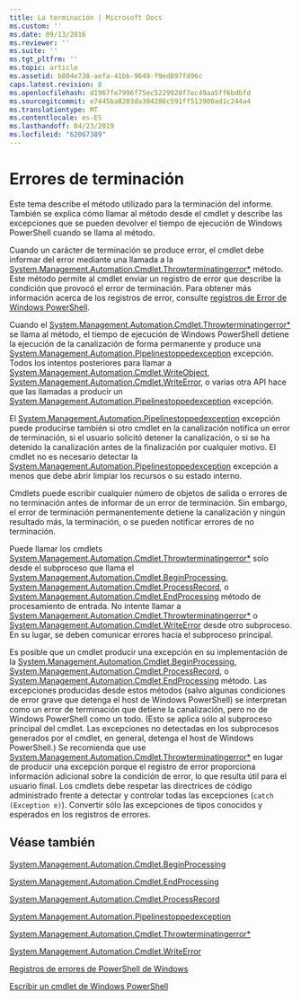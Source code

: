 ```yaml
---
title: La terminación | Microsoft Docs
ms.custom: ''
ms.date: 09/13/2016
ms.reviewer: ''
ms.suite: ''
ms.tgt_pltfrm: ''
ms.topic: article
ms.assetid: b804e738-aefa-41bb-9649-f9ed897fd96c
caps.latest.revision: 8
ms.openlocfilehash: d1967fe7996f75ec5229920f7ec49aa5ff6bdbfd
ms.sourcegitcommit: e7445ba8203da304286c591ff513900ad1c244a4
ms.translationtype: MT
ms.contentlocale: es-ES
ms.lasthandoff: 04/23/2019
ms.locfileid: "62067389"
---
```

# <a name="terminating-errors"></a>Errores de terminación

Este tema describe el método utilizado para la terminación del informe. También se explica cómo llamar al método desde el cmdlet y describe las excepciones que se pueden devolver el tiempo de ejecución de Windows PowerShell cuando se llama al método.

Cuando un carácter de terminación se produce error, el cmdlet debe informar del error mediante una llamada a la [System.Management.Automation.Cmdlet.Throwterminatingerror*](/dotnet/api/System.Management.Automation.Cmdlet.ThrowTerminatingError) método. Este método permite al cmdlet enviar un registro de error que describe la condición que provocó el error de terminación. Para obtener más información acerca de los registros de error, consulte [registros de Error de Windows PowerShell](./windows-powershell-error-records.md).

Cuando el [System.Management.Automation.Cmdlet.Throwterminatingerror*](/dotnet/api/System.Management.Automation.Cmdlet.ThrowTerminatingError) se llama al método, el tiempo de ejecución de Windows PowerShell detiene la ejecución de la canalización de forma permanente y produce una [ System.Management.Automation.Pipelinestoppedexception](/dotnet/api/System.Management.Automation.PipelineStoppedException) excepción. Todos los intentos posteriores para llamar a [System.Management.Automation.Cmdlet.WriteObject](/dotnet/api/System.Management.Automation.Cmdlet.WriteObject), [System.Management.Automation.Cmdlet.WriteError](/dotnet/api/System.Management.Automation.Cmdlet.WriteError), o varias otra API hace que las llamadas a producir un [ System.Management.Automation.Pipelinestoppedexception](/dotnet/api/System.Management.Automation.PipelineStoppedException) excepción.

El [System.Management.Automation.Pipelinestoppedexception](/dotnet/api/System.Management.Automation.PipelineStoppedException) excepción puede producirse también si otro cmdlet en la canalización notifica un error de terminación, si el usuario solicitó detener la canalización, o si se ha detenido la canalización antes de la finalización por cualquier motivo. El cmdlet no es necesario detectar la [System.Management.Automation.Pipelinestoppedexception](/dotnet/api/System.Management.Automation.PipelineStoppedException) excepción a menos que debe abrir limpiar los recursos o su estado interno.

Cmdlets puede escribir cualquier número de objetos de salida o errores de no terminación antes de informar de un error de terminación. Sin embargo, el error de terminación permanentemente detiene la canalización y ningún resultado más, la terminación, o se pueden notificar errores de no terminación.

Puede llamar los cmdlets [System.Management.Automation.Cmdlet.Throwterminatingerror*](/dotnet/api/System.Management.Automation.Cmdlet.ThrowTerminatingError) solo desde el subproceso que llama el [System.Management.Automation.Cmdlet.BeginProcessing](/dotnet/api/System.Management.Automation.Cmdlet.BeginProcessing), [ System.Management.Automation.Cmdlet.ProcessRecord](/dotnet/api/System.Management.Automation.Cmdlet.ProcessRecord), o [System.Management.Automation.Cmdlet.EndProcessing](/dotnet/api/System.Management.Automation.Cmdlet.EndProcessing) método de procesamiento de entrada. No intente llamar a [System.Management.Automation.Cmdlet.Throwterminatingerror*](/dotnet/api/System.Management.Automation.Cmdlet.ThrowTerminatingError) o [System.Management.Automation.Cmdlet.WriteError](/dotnet/api/System.Management.Automation.Cmdlet.WriteError) desde otro subproceso. En su lugar, se deben comunicar errores hacia el subproceso principal.

Es posible que un cmdlet producir una excepción en su implementación de la [System.Management.Automation.Cmdlet.BeginProcessing](/dotnet/api/System.Management.Automation.Cmdlet.BeginProcessing), [System.Management.Automation.Cmdlet.ProcessRecord](/dotnet/api/System.Management.Automation.Cmdlet.ProcessRecord), o [System.Management.Automation.Cmdlet.EndProcessing](/dotnet/api/System.Management.Automation.Cmdlet.EndProcessing) método. Las excepciones producidas desde estos métodos (salvo algunas condiciones de error grave que detenga el host de Windows PowerShell) se interpretan como un error de terminación que detiene la canalización, pero no de Windows PowerShell como un todo. (Esto se aplica sólo al subproceso principal del cmdlet. Las excepciones no detectadas en los subprocesos generados por el cmdlet, en general, detenga el host de Windows PowerShell.) Se recomienda que use [System.Management.Automation.Cmdlet.Throwterminatingerror*](/dotnet/api/System.Management.Automation.Cmdlet.ThrowTerminatingError) en lugar de producir una excepción porque el registro de error proporciona información adicional sobre la condición de error, lo que resulta útil para el usuario final. Los cmdlets debe respetar las directrices de código administrado frente a detectar y controlar todas las excepciones (`catch (Exception e)`). Convertir sólo las excepciones de tipos conocidos y esperados en los registros de errores.

## <a name="see-also"></a>Véase también

[System.Management.Automation.Cmdlet.BeginProcessing](/dotnet/api/System.Management.Automation.Cmdlet.BeginProcessing)

[System.Management.Automation.Cmdlet.EndProcessing](/dotnet/api/System.Management.Automation.Cmdlet.EndProcessing)

[System.Management.Automation.Cmdlet.ProcessRecord](/dotnet/api/System.Management.Automation.Cmdlet.ProcessRecord)

[System.Management.Automation.Pipelinestoppedexception](/dotnet/api/System.Management.Automation.PipelineStoppedException)

[System.Management.Automation.Cmdlet.Throwterminatingerror*](/dotnet/api/System.Management.Automation.Cmdlet.ThrowTerminatingError)

[System.Management.Automation.Cmdlet.WriteError](/dotnet/api/System.Management.Automation.Cmdlet.WriteError)

[Registros de errores de PowerShell de Windows](./windows-powershell-error-records.md)

[Escribir un cmdlet de Windows PowerShell](./writing-a-windows-powershell-cmdlet.md)
